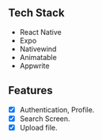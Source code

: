 ## Tech Stack

- React Native
- Expo
- Nativewind
- Animatable
- Appwrite

## Features

- [x] Authentication, Profile.
- [x] Search Screen.
- [x] Upload file.
